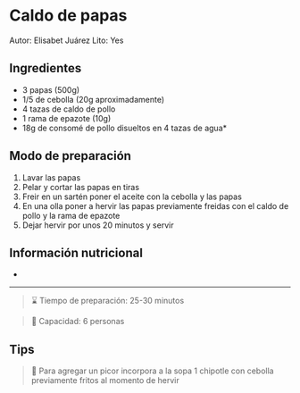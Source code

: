 # Caldo de papas

Autor: Elisabet Juárez
Lito: Yes

## Ingredientes

- 3 papas (500g)
- 1/5 de cebolla (20g aproximadamente)
- 4 tazas de caldo de pollo
- 1 rama de epazote (10g)
- 18g de consomé de pollo disueltos en 4 tazas de agua*

## Modo de preparación

1. Lavar las papas
2. Pelar y cortar las papas en tiras
3. Freir en un sartén poner el aceite con la cebolla y las papas
4. En una olla poner a hervir las papas previamente freidas con el caldo de pollo y la rama de epazote
5. Dejar hervir por unos 20 minutos y servir

## Información nutricional

- 

---

> ⌛ Tiempo de preparación: 25-30 minutos

> 🥞 Capacidad: 6 personas

## Tips

> 🔆 Para agregar un picor incorpora a la sopa 1 chipotle con cebolla previamente fritos al momento de hervir